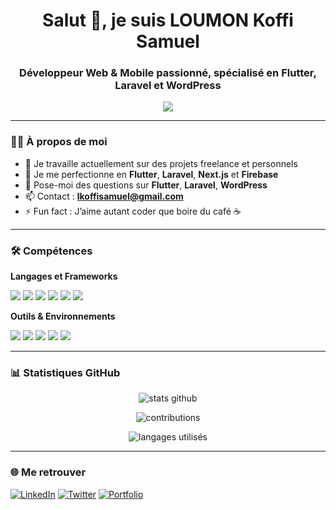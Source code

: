 

<h1 align="center">Salut 👋, je suis LOUMON Koffi Samuel </h1>
<h3 align="center">Développeur Web & Mobile passionné, spécialisé en Flutter, Laravel et WordPress</h3>

<p align="center">
  <img src="https://readme-typing-svg.herokuapp.com/?lines=Bienvenue+sur+mon+GitHub!;Développeur+Web+et+Mobile;Flutter+%7C+Laravel+%7C+WordPress&center=true&width=500&height=45" />
</p>

---

### 🙋‍♂️ À propos de moi

- 🔭 Je travaille actuellement sur des projets freelance et personnels
- 🌱 Je me perfectionne en **Flutter**, **Laravel**, **Next.js** et **Firebase**
- 💬 Pose-moi des questions sur **Flutter**, **Laravel**, **WordPress**
- 📫 Contact : **lkoffisamuel@gmail.com**
- ⚡ Fun fact : J’aime autant coder que boire du café ☕

---

### 🛠️ Compétences

**Langages et Frameworks**

<p>
  <img src="https://img.shields.io/badge/Dart-0175C2?style=for-the-badge&logo=dart&logoColor=white"/>
  <img src="https://img.shields.io/badge/Flutter-02569B?style=for-the-badge&logo=flutter&logoColor=white"/>
  <img src="https://img.shields.io/badge/PHP-777BB4?style=for-the-badge&logo=php&logoColor=white"/>
  <img src="https://img.shields.io/badge/Laravel-FF2D20?style=for-the-badge&logo=laravel&logoColor=white"/>
  <img src="https://img.shields.io/badge/WordPress-21759B?style=for-the-badge&logo=wordpress&logoColor=white"/>
  <img src="https://img.shields.io/badge/JavaScript-F7DF1E?style=for-the-badge&logo=javascript&logoColor=black"/>
</p>

**Outils & Environnements**

<p>
  <img src="https://img.shields.io/badge/Firebase-FFCA28?style=for-the-badge&logo=firebase&logoColor=black"/>
  <img src="https://img.shields.io/badge/MySQL-00758F?style=for-the-badge&logo=mysql&logoColor=white"/>
  <img src="https://img.shields.io/badge/VSCode-007ACC?style=for-the-badge&logo=visual-studio-code&logoColor=white"/>
  <img src="https://img.shields.io/badge/Git-F05032?style=for-the-badge&logo=git&logoColor=white"/>
  <img src="https://img.shields.io/badge/GitHub-181717?style=for-the-badge&logo=github&logoColor=white"/>
</p>

---

### 📊 Statistiques GitHub

<p align="center">
  <img src="https://github-readme-stats.vercel.app/api?username=DigitalCodeur&show_icons=true&theme=tokyonight" alt="stats github"/>
</p>

<p align="center">
  <img src="https://github-readme-streak-stats.herokuapp.com/?user=DigitalCodeur&theme=tokyonight" alt="contributions"/>
</p>

<p align="center">
  <img src="https://github-readme-stats.vercel.app/api/top-langs/?username=DigitalCodeur&layout=compact&theme=tokyonight" alt="langages utilisés"/>
</p>

---

### 🌐 Me retrouver

[![LinkedIn](https://img.shields.io/badge/LinkedIn-0077B5?style=for-the-badge&logo=linkedin&logoColor=white)]([https://linkedin.com/in/TON-LINKEDIN](https://www.linkedin.com/in/koffi-samuel-loumon-5180a8233/))
[![Twitter](https://img.shields.io/badge/Twitter-1DA1F2?style=for-the-badge&logo=twitter&logoColor=white)]([https://twitter.com/TON-TWITTER](https://x.com/ksloumon))
[![Portfolio](https://img.shields.io/badge/Portfolio-000000?style=for-the-badge&logo=github&logoColor=white)]([https://TON-PORTFOLIO.com](https://scodeur.vercel.app/))



